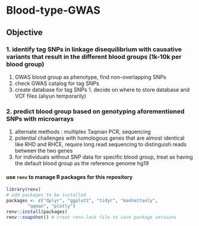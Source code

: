 # Blood-type-GWAS
## Objective
### 1. identify tag SNPs in linkage disequilibrium with causative variants that result in the different blood groups (1k-10k per blood group) 
  1. GWAS blood group as phenotype, find non-overlapping SNPs
  2. check GWAS catalog for tag SNPs
  3. create database for tag SNPs 
    1. decide on where to store database and VCF files (aliyun temporarily)
### 2. predict blood group based on genotyping aforementioned SNPs with microarrays 
  1. alternate methods : multiplex Taqman PCR, sequencing
  2. potential challenges with homologous genes that are almost identical like RHD and RHCE, require long read sequencing to distinguish reads between the two genes
  3. for individuals without SNP data for specific blood group, treat as having the default blood group as the reference genome hg19 

#### use `renv` to manage R packages for this repository
```R
library(renv) 
# add packages to be installed
packages <- c("dplyr", "ggplot2", "tidyr", "manhattanly",  
		"qqman", "plotly") 
renv::install(packages)
renv::snapshot() # creat renv.lock file to save package versions
```

